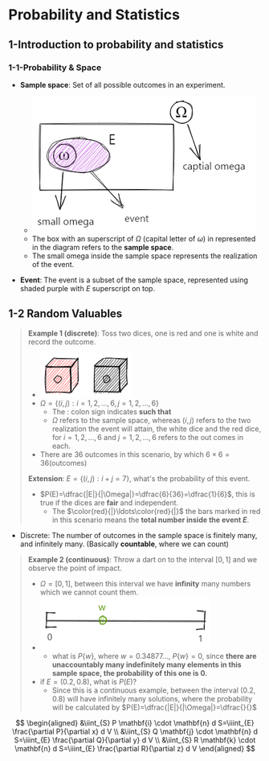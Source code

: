 # Probability and Statistics

## 1-Introduction to probability and statistics

### 1-1-Probability & Space

- **Sample space**: Set of all possible outcomes in an experiment.

  - ![sample space diagram representation](img/sample_space.excalidraw.png)
  - The box with an superscript of $\Omega$ (capital letter of $\omega$) in represented in the diagram refers to the **sample space**.
  - The small omega inside the sample space represents the realization of the event.

- **Event**: The event is a subset of the sample space, represented using shaded purple with $E$ superscript on top.

## 1-2 Random Valuables

> **Example 1 (discrete)**: Toss two dices, one is red and one is white and record the outcome.
>
> - ![example 1](img/dice.excalidraw.png)
> - $\Omega=\{(i, j):i=1,2, \ldots, 6, j=1,2, \ldots, 6\}$
>   - The $:$ colon sign indicates **such that**
>   - $\Omega$ refers to the sample space, whereas $(i,j)$ refers to the two realization the event will attain, the white dice and the red dice, for $i=1,2,\ldots,6$ and $j=1,2,\ldots,6$ refers to the out comes in each.
> - There are 36 outcomes in this scenario, by which $6 \times 6=36(\mathrm{outcomes})$
> 
> **Extension**: $E=\{ (i , j): i+j=7 \}$, what's the probability of this event.
> - $P(E)=\dfrac{|E|}{|\Omega|}=\dfrac{6}{36}=\dfrac{1}{6}$, this is true if the dices are **fair** and independent.
>   - The $\color{red}{|}\ldots\color{red}{|}$ the bars marked in red in this scenario means the **total number inside the event $E$**.
- Discrete: The number of outcomes in the sample space is finitely many, and infinitely many. (Basically **countable**, where we can count)

> **Example 2 (continuous)**: Throw a dart on to the interval $[0,1]$ and we observe the point of impact.
> - $\Omega=[0,1]$, between this interval we have **infinity** many numbers which we cannot count them.
> - ![example 2](img/example2.excalidraw.png)
>   - what is $P\{w\}$, where $w=0.34877\ldots$, $P\{w\}=0$, since **there are unaccountably many indefinitely many elements in this sample space, the probability of this one is $0$.**
> - if $E=(0.2,0.8)$, what is $P(E)$?
>   - Since this is a continuous example, between the interval $(0.2,0.8)$ will have infinitely many solutions, where the probability will be calculated by $P(E)=\dfrac{|E|}{|\Omega|}=\dfrac{}{}$

$$
\begin{aligned}
&\iint_{S} P \mathbf{i} \cdot \mathbf{n} d S=\iiint_{E} \frac{\partial P}{\partial x} d V \\
&\iint_{S} Q \mathbf{j} \cdot \mathbf{n} d S=\iiint_{E} \frac{\partial Q}{\partial y} d V \\
&\iint_{S} R \mathbf{k} \cdot \mathbf{n} d S=\iiint_{E} \frac{\partial R}{\partial z} d V
\end{aligned}
$$